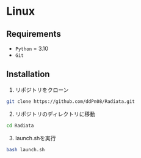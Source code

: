 # Linux

## Requirements

- `Python` = 3.10
- `Git`

## Installation

1. リポジトリをクローン

```sh
git clone https://github.com/ddPn08/Radiata.git
```

2. リポジトリのディレクトリに移動

```sh
cd Radiata
```

3. launch.shを実行

```sh
bash launch.sh
```
